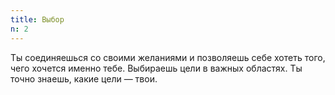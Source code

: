 ```yaml
---
title: Выбор
n: 2
---
```


Ты соединяешься со своими желаниями и позволяешь себе хотеть того, чего хочется именно тебе. Выбираешь цели в важных областях. Ты точно знаешь, какие цели — твои.